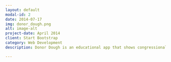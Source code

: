 ```yaml
---
layout: default
modal-id: 2
date: 2014-07-17
img: donor_dough.png
alt: image-alt
project-date: April 2014
client: Start Bootstrap
category: Web Development
description: Donor Dough is an educational app that shows congressional campaign donor info by inputting a street address and zip code. . It's in beta-testing now. This version contains some dummy data after the first api call, and no logo for the app. The second call, which results from a button click on the second screen, shows real data for the top industry donors of selected congressperson. v2, which is already in progress, will have an updated share feature, a login and save feature, and a an api call which will respond with the top 10 donors for the selected politician. There are some known bugs and there may be an expired API key depending on when you access the app. You can see it in Google PlayStore beta-testing at <a href="https://play.google.com/store/apps/details?id=com.undercurrentrecs.davidhstone.donor_dough">Donor Dough</a>

---
```

